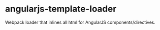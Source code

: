 # angularjs-template-loader
Webpack loader that inlines all html for AngularJS components/directives.

